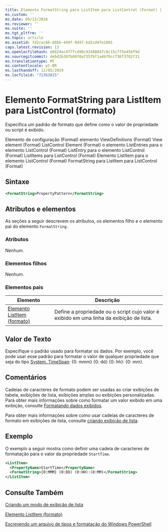 ```yaml
---
title: Elemento FormatString para ListItem para ListControl (Format) | Microsoft Docs
ms.custom: ''
ms.date: 09/13/2016
ms.reviewer: ''
ms.suite: ''
ms.tgt_pltfrm: ''
ms.topic: article
ms.assetid: fd2cac66-88bb-449f-9d47-bd2cd4fe1801
caps.latest.revision: 13
ms.openlocfilehash: e6024ec4f7fc490c92408047c8c15c775e45bf9d
ms.sourcegitcommit: debd2b38fb8070a7357bf1a4bf9cc736f3702f31
ms.translationtype: MT
ms.contentlocale: pt-BR
ms.lasthandoff: 12/05/2019
ms.locfileid: "72363015"
---
```

# <a name="formatstring-element-for-listitem-for-listcontrol--format"></a>Elemento FormatString para ListItem para ListControl (formato)

Especifica um padrão de formato que define como o valor de propriedade ou script é exibido.

Elemento de configuração (Format) elemento ViewDefinitions (Format) View element (Format) ListControl Element (Format) o elemento ListEntries para o elemento ListControl (Format) ListEntry para o elemento ListControl (Format) ListItems para ListControl (Format) Elemento ListItem para o elemento ListControl (Format) FormatString para ListItem para ListControl (Format)

## <a name="syntax"></a>Sintaxe

```xml
<FormatString>PropertyPattern</FormatString>
```

## <a name="attributes-and-elements"></a>Atributos e elementos

As seções a seguir descrevem os atributos, os elementos filho e o elemento pai do elemento `FormatString`.

### <a name="attributes"></a>Atributos

Nenhum.

### <a name="child-elements"></a>Elementos filhos

Nenhum.

### <a name="parent-elements"></a>Elementos pais

|Elemento|Descrição|
|-------------|-----------------|
|[Elemento ListItem (formato)](./listitem-element-for-listitems-for-listcontrol-format.md)|Define a propriedade ou o script cujo valor é exibido em uma linha da exibição de lista.|

## <a name="text-value"></a>Valor de Texto

Especifique o padrão usado para formatar os dados. Por exemplo, você pode usar esse padrão para formatar o valor de qualquer propriedade que seja do tipo [System. TimeSpan](/dotnet/api/System.TimeSpan): {0: mmm} {0: dd} {0: hh}: {0: mm}.

## <a name="remarks"></a>Comentários

Cadeias de caracteres de formato podem ser usadas ao criar exibições de tabela, exibições de lista, exibições amplas ou exibições personalizadas. Para obter mais informações sobre como formatar um valor exibido em uma exibição, consulte [Formatando dados exibidos](./formatting-displayed-data.md).

Para obter mais informações sobre como usar cadeias de caracteres de formato em exibições de lista, consulte [criando exibição de lista](./creating-a-list-view.md).

## <a name="example"></a>Exemplo

O exemplo a seguir mostra como definir uma cadeia de caracteres de formatação para o valor da propriedade `StartTime`.

```xml
<ListItem>
  <PropertyName>StartTime</PropertyName>
  <FormatString>{0:MMM} (0:DD) (0:HH):(0:MM)</FormatString>
</ListItem>
```

## <a name="see-also"></a>Consulte Também

[Criando um modo de exibição de lista](./creating-a-list-view.md)

[Elemento ListItem (formato)](./listitem-element-for-listitems-for-listcontrol-format.md)

[Escrevendo um arquivo de tipos e formatação do Windows PowerShell](./writing-a-powershell-formatting-file.md)
